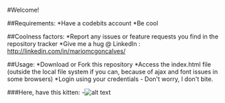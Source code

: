 #Welcome!

##Requirements:
*Have a codebits account
*Be cool

##Coolness factors:
*Report any issues or feature requests you find in the repository tracker
*Give me a hug @ LinkedIn : http://linkedin.com/in/mariomcgoncalves/

##Usage:
*Download or Fork this repository
*Access the index.html file (outside the local file system if you can, because of ajax and font issues in some browsers)
*Login using your credentials - Don't worry, I don't bite.

###Here, have this kitten:
-![alt text](http://i.imgur.com/WWLYo.gif "Frustrated cat can't believe this is the 12th time he's clicked on an auto-linked README.md URL")